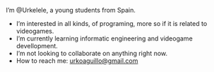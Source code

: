 I’m @Urkelele, a young students from Spain.
- I’m interested in all kinds, of programing, more so if it is related to videogames.
- I’m currently learning informatic engineering and videogame devellopment.
- I’m not looking to collaborate on anything right now.
- How to reach me: urkoaguillo@gmail.com
